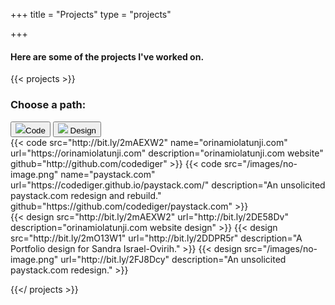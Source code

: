 +++
title = "Projects"
type = "projects"

+++

#### Here are some of the projects I've worked on.

{{< projects >}}
  <h3 class="tab-header" >Choose a path:</h3>

  <div class="tab">
    <button class="tab-links" onclick="openProject(event, 'code')"><img src="/images/coding.png" />Code</button>
    <button class="tab-links" onclick="openProject(event, 'design')"><img src="/images/ux-design.png" /> Design</button>
  </div>

  <div id="code" class="tab-content">
  <div class="project-container">
    <div class="code-projects">
      {{< code src="http://bit.ly/2mAEXW2" name="orinamiolatunji.com" url="https://orinamiolatunji.com" description="orinamiolatunji.com website" github="http://github.com/codediger" >}}
       {{< code src="/images/no-image.png" name="paystack.com" url="https://codediger.github.io/paystack.com/" description="An unsolicited paystack.com redesign and rebuild." github="https://github.com/codediger/paystack.com" >}}
    </div>
  </div>
  </div>

  <div id="design" class="tab-content">
      {{< design src="http://bit.ly/2mAEXW2" url="http://bit.ly/2DE58Dv"  description="orinamiolatunji.com website design" >}}
      {{< design src="http://bit.ly/2mO13W1" url="http://bit.ly/2DDPR5r" description="A Portfolio design for Sandra Israel-Ovirih." >}}
      {{< design src="/images/no-image.png" url="http://bit.ly/2FJ8Dcy" description="An unsolicited paystack.com redesign." >}}
  </div>

{{</ projects >}}